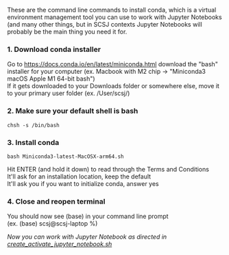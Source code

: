 These are the command line commands to install conda, which is a virtual environment management tool you can use to work with Jupyter Notebooks
(and many other things, but in SCSJ contexts Jupyter Notebooks will probably be the main thing you need it for.

### 1. Download conda installer
Go to https://docs.conda.io/en/latest/miniconda.html download the "bash" installer for your computer (ex. Macbook with M2 chip -> "Miniconda3 macOS Apple M1 64-bit bash")  
If it gets downloaded to your Downloads folder or somewhere else, move it to your primary user folder (ex. /User/scsj/)

### 2. Make sure your default shell is bash
```
chsh -s /bin/bash
```
### 3. Install conda
```
bash Miniconda3-latest-MacOSX-arm64.sh
```
Hit ENTER (and hold it down) to read through the Terms and Conditions  
It'll ask for an installation location, keep the default  
It'll ask you if you want to initialize conda, answer yes

### 4. Close and reopen terminal
You should now see (base) in your command line prompt   
(ex. (base) scsj@scsj-laptop %)

_Now you can work with Jupyter Notebook as directed in [create_activate_jupyter_notebook.sh](https://github.com/southerncoalition/general/blob/main/create_activate_jupyter_notebook.sh)_

